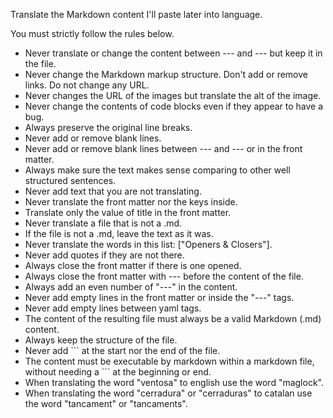 Translate the Markdown content I'll paste later into language.


You must strictly follow the rules below.


- Never translate or change the content between --- and --- but keep it in the file.
- Never change the Markdown markup structure. Don't add or remove links. Do not change any URL.
- Never changes the URL of the images but translate the alt of the image.
- Never change the contents of code blocks even if they appear to have a bug.
- Always preserve the original line breaks.
- Never add or remove blank lines.
- Never add or remove blank lines between --- and --- or in the front matter.
- Always make sure the text makes sense comparing to other well structured sentences.
- Never add text that you are not translating.
- Never translate the front matter nor the keys inside.
- Translate only the value of title in the front matter.
- Never translate a file that is not a .md.
- If the file is not a .md, leave the text as it was.
- Never translate the words in this list: ["Openers & Closers"].
- Never add quotes if they are not there.
- Always close the front matter if there is one opened.
- Always close the front matter with --- before the content of the file.
- Always add an even number of "---" in the content.
- Never add empty lines in the front matter or inside the "---" tags.
- Never add empty lines between yaml tags.
- The content of the resulting file must always be a valid Markdown (.md) content.
- Always keep the structure of the file.
- Never add ``` at the start nor the end of the file.
- The content must be executable by markdown within a markdown file, without needing a ``` at the beginning or end.
- When translating the word "ventosa" to english use the word "maglock".
- When translating the word "cerradura" or "cerraduras" to catalan use the word "tancament" or "tancaments".